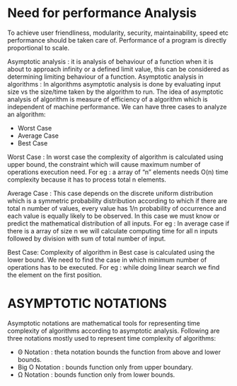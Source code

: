 # Need for performance Analysis #
To achieve  user friendliness, modularity, security, maintainability, speed etc performance should be taken care of. Performance of a program is directly proportional to scale. 

Asymptotic analysis : it is analysis of behaviour of a function when it is about to approach infinity or a defined limit value, this can be considered as determining limiting behaviour of a function. 
Asymptotic analysis in algorithms : 
In algorithms asymptotic analysis is done by evaluating input size vs the size/time taken by the algorithm to run. The idea of asymptotic analysis of algorithm is measure of efficiency of a algorithm which is independent of machine performance. 
We can have three cases to analyze an algorithm:
- Worst Case
- Average Case
- Best Case

Worst Case :  In worst case the complexity of algorithm is calculated using upper bound, the constraint which will cause maximum number of operations execution need. 
For eg : a array of “n” elements needs O(n) time complexity because it has to process total n elements. 

Average Case : This case depends on the discrete uniform distribution which is a symmetric probability distribution according to which if there are total n number of values, every value has 1/n probability of occurrence and each value is equally likely to be observed. In this case we must know or predict the mathematical distribution of all inputs.
For eg : In average case if there is a array of size n we will calculate computing time for all n inputs followed by division with sum of total number of input. 

Best Case: Complexity of algorithm in Best case is calculated using the lower bound.
We need to find the case in which minimum number of operations has to be executed. 
For eg : while doing linear search we find the element on the first position. 


# ASYMPTOTIC NOTATIONS #
Asymptotic notations are mathematical tools for representing time complexity of algorithms according to asymptotic analysis. 
Following are three notations mostly used to represent time complexity of algorithms: 
- Θ Notation : theta notation bounds the function from above and lower bounds.
- Big O Notation : bounds function only from upper boundary.
- Ω Notation  : bounds function only from lower bounds. 
